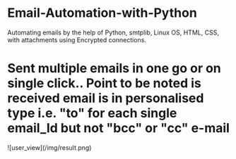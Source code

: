 # Email-Automation-with-Python
Automating emails by the help of Python, smtplib, Linux OS, HTML, CSS, with attachments using Encrypted connections.


<h1>Sent multiple emails in one go or on single click.. Point to be noted is received email is in personalised type i.e. "to" for each single email_Id but not "bcc" or "cc" e-mail</h1>
![user_view](/img/result.png)
